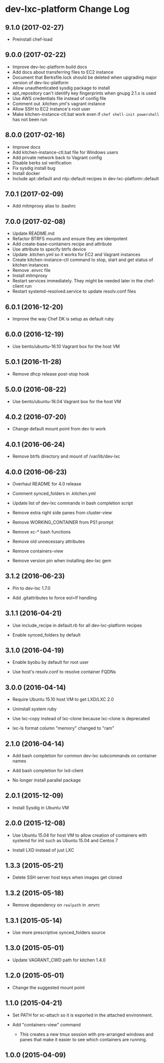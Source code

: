 # dev-lxc-platform Change Log

## 9.1.0 (2017-02-27)

* Preinstall chef-load

## 9.0.0 (2017-02-22)

* Improve dev-lxc-platform build docs
* Add docs about transferring files to EC2 instance
* Document that Berksfile.lock should be deleted when upgrading major version of dev-lxc-platform
* Allow unauthenticated sysdig package to install
* apt_repository can't identify key fingerprints when gnupg 2.1.x is used
* Use AWS credentials file instead of config file
* Comment out .kitchen.yml's vagrant instance
* Allow SSH to EC2 instance's root user
* Make kitchen-instance-ctl.bat work even if `chef shell-init powershell` has not been run

## 8.0.0 (2017-02-16)

* Improve docs
* Add kitchen-instance-ctl.bat file for Windows users
* Add private network back to Vagrant config
* Disable berks ssl verification
* Fix sysdig install bug
* Install docker
* Include apt::default and ntp::default recipes in dev-lxc-platform::default

## 7.0.1 (2017-02-09)

* Add mitmproxy alias to .bashrc

## 7.0.0 (2017-02-08)

* Update README.md
* Refactor BTRFS mounts and ensure they are idempotent
* Add create-base-containers recipe and attribute
* Use attribute to specify btrfs device
* Update .kitchen.yml so it works for EC2 and Vagrant instances
* Create kitchen-instance-ctl command to stop, start and get status of kitchen instances
* Remove .envrc file
* Install mitmproxy
* Restart services immediately. They might be needed later in the chef-client run
* Restart systemd-resolved.service to update resolv.conf files

## 6.0.1 (2016-12-20)

* Improve the way Chef DK is setup as default ruby

## 6.0.0 (2016-12-19)

* Use bento/ubuntu-16.10 Vagrant box for the host VM

## 5.0.1 (2016-11-28)

* Remove dhcp release post-stop hook

## 5.0.0 (2016-08-22)

* Use bento/ubuntu-16.04 Vagrant box for the host VM

## 4.0.2 (2016-07-20)

* Change default mount point from dev to work

## 4.0.1 (2016-06-24)

* Remove btrfs directory and mount of /var/lib/dev-lxc

## 4.0.0 (2016-06-23)

* Overhaul README for 4.0 release

* Comment synced_folders in .kitchen.yml

* Update list of dev-lxc commands in bash completion script

* Remove extra right side panes from cluster-view

* Remove WORKING_CONTAINER from PS1 prompt

* Remove xc-* bash functions

* Remove old unnecessary attributes

* Remove containers-view

* Remove version pin when installing dev-lxc gem

## 3.1.2 (2016-06-23)

* Pin to dev-lxc 1.7.0

* Add .gitattributes to force eol=lf handling

## 3.1.1 (2016-04-21)

* Use include_recipe in default.rb for all dev-lxc-platform recipes

* Enable synced_folders by default

## 3.1.0 (2016-04-19)

* Enable byobu by default for root user

* Use host's resolv.conf to resolve container FQDNs

## 3.0.0 (2016-04-14)

* Require Ubuntu 15.10 host VM to get LXD/LXC 2.0

* Uninstall system ruby

* Use lxc-copy instead of lxc-clone because lxc-clone is deprecated

* lxc-ls format column "memory" changed to "ram"

## 2.1.0 (2016-04-14)

* Add bash completion for common dev-lxc subcommands on container names

* Add bash completion for lxd-client

* No longer install parallel package

## 2.0.1 (2015-12-09)

* Install Sysdig in Ubuntu VM

## 2.0.0 (2015-12-08)

* Use Ubuntu 15.04 for host VM to allow creation of containers with systemd for init
  such as Ubuntu 15.04 and Centos 7

* Install LXD instead of just LXC

## 1.3.3 (2015-05-21)

* Delete SSH server host keys when images get cloned

## 1.3.2 (2015-05-18)

* Remove dependency on `realpath` in .envrc

## 1.3.1 (2015-05-14)

* Use more prescriptive synced_folders source

## 1.3.0 (2015-05-01)

* Update VAGRANT_CWD path for kitchen 1.4.0

## 1.2.0 (2015-05-01)

* Change the suggested mount point

## 1.1.0 (2015-04-21)

* Set PATH for xc-attach so it is exported in the attached environment.

* Add "containers-view" command
  * This creates a new tmux session with pre-arranged windows and panes
    that make it easier to see which containers are running.

## 1.0.0 (2015-04-09)

